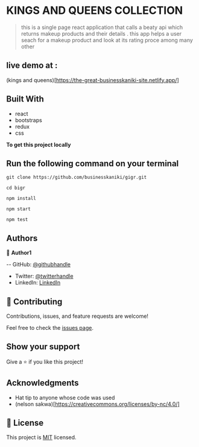 
# KINGS AND QUEENS COLLECTION

>this is a single page react application that calls a beaty api which returns makeup products and their details . this app helps a user seach for a makeup product and look at its rating proce among many other 

## live demo at :

(kings and queens)[https://the-great-businesskaniki-site.netlify.app/]


## Built With

- react
- bootstraps
- redux
- css 

**To get this project locally**

## Run the following command on your terminal


```
git clone https://github.com/businesskaniki/gigr.git

```
```
cd bigr

```
```
npm install

```
```
npm start

```
```
npm test

```

## Authors

👤 **Author1**

-- GitHub: [@githubhandle](https://github.com/businesskaniki)
- Twitter: [@twitterhandle](https://twitter.com/kaniki7346)
- LinkedIn: [LinkedIn](https://linkedin.com/in/buinesskaniki)

## 🤝 Contributing

Contributions, issues, and feature requests are welcome!

Feel free to check the [issues page](../../issues/).

## Show your support

Give a ⭐️ if you like this project!

## Acknowledgments

- Hat tip to anyone whose code was used
- (nelson sakwa)[https://creativecommons.org/licenses/by-nc/4.0/]

## 📝 License

This project is [MIT](./MIT.md) licensed.